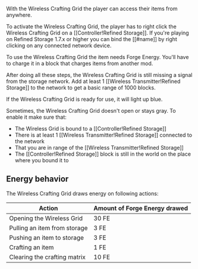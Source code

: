 With the Wireless Crafting Grid the player can access their items from anywhere.

To activate the Wireless Crafting Grid, the player has to right click the Wireless Crafting Grid on a [[Controller!Refined Storage]]. If you're playing on Refined Storage 1.7.x or higher you can bind the [[#name]] by right clicking on any connected network device.

To use the Wireless Crafting Grid the item needs Forge Energy. You'll have to charge it in a block that charges items from another mod.

After doing all these steps, the Wireless Crafting Grid is still missing a signal from the storage network. Add at least 1 [[Wireless Transmitter!Refined Storage]] to the network to get a basic range of 1000 blocks.

If the Wireless Crafting Grid is ready for use, it will light up blue.

Sometimes, the Wireless Crafting Grid doesn't open or stays gray. To enable it make sure that:

- The Wireless Grid is bound to a [[Controller!Refined Storage]]
- There is at least 1 [[Wireless Transmitter!Refined Storage]] connected to the network
- That you are in range of the [[Wireless Transmitter!Refined Storage]]
- The [[Controller!Refined Storage]] block is still in the world on the place where you bound it to

## Energy behavior
The Wireless Crafting Grid draws energy on following actions:

|Action|Amount of Forge Energy drawed|
|------|------|
|Opening the Wireless Grid|30 FE|
|Pulling an item from storage|3 FE|
|Pushing an item to storage|3 FE|
|Crafting an item|1 FE|
|Clearing the crafting matrix|10 FE|
